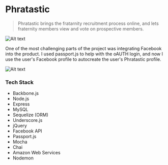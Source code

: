Phratastic
==========

> Phratastic brings the fratarnity recruitment process online, and lets fraternity members view and vote on prospective members.

![Alt text](http://i.imgur.com/ix1Sqyf.png)

One of the most challenging parts of the project was integrating Facebook into the product. I used passport.js to help with the oAUTH login, and now I use the user's Facebook profile to autocreate the user's Phratastic profile.

![Alt text](http://i.imgur.com/m6GuPXF.png)

### Tech Stack

- Backbone.js
- Node.js
- Express
- MySQL
- Sequelize (ORM)
- Underscore.js
- jQuery
- Facebook API
- Passport.js
- Mocha
- Chai
- Amazon Web Services
- Nodemon



